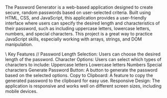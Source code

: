 The Password Generator is a web-based application designed to create secure, random passwords based on user-selected criteria.
Built using HTML, CSS, and JavaScript, this application provides a user-friendly interface where users can specify the desired length and characteristics
of their password, such as including uppercase letters, lowercase letters, numbers, and special characters. 
This project is a great way to practice JavaScript skills, especially working with arrays, strings, and DOM manipulation.

 \\ Key Features // 
Password Length Selection: Users can choose the desired length of the password.
Character Options: Users can select which types of characters to include:
Uppercase letters
Lowercase letters
Numbers
Special characters
Generate Password Button: A button to generate the password based on the selected options.
Copy to Clipboard: A feature to copy the generated password to the clipboard for easy use.
Responsive Design: The application is responsive and works well on different screen sizes, including mobile devices.
